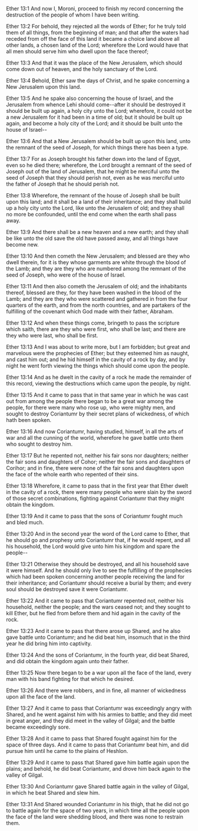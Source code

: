 Ether 13:1 And now I, Moroni, proceed to finish my record concerning the
destruction of the people of whom I have been writing.

Ether 13:2 For behold, they rejected all the words of Ether; for he
truly told them of all things, from the beginning of man; and that after
the waters had receded from off the face of this land it became a choice
land above all other lands, a chosen land of the Lord; wherefore the
Lord would have that all men should serve him who dwell upon the face
thereof;

Ether 13:3 And that it was the place of the New Jerusalem, which should
come down out of heaven, and the holy sanctuary of the Lord.

Ether 13:4 Behold, Ether saw the days of Christ, and he spake concerning
a New Jerusalem upon this land.

Ether 13:5 And he spake also concerning the house of Israel, and the
Jerusalem from whence Lehi should come--after it should be destroyed it
should be built up again, a holy city unto the Lord; wherefore, it could
not be a new Jerusalem for it had been in a time of old; but it should
be built up again, and become a holy city of the Lord; and it should be
built unto the house of Israel--

Ether 13:6 And that a New Jerusalem should be built up upon this land,
unto the remnant of the seed of Joseph, for which things there has been
a type.

Ether 13:7 For as Joseph brought his father down into the land of Egypt,
even so he died there; wherefore, the Lord brought a remnant of the seed
of Joseph out of the land of Jerusalem, that he might be merciful unto
the seed of Joseph that they should perish not, even as he was merciful
unto the father of Joseph that he should perish not.

Ether 13:8 Wherefore, the remnant of the house of Joseph shall be built
upon this land; and it shall be a land of their inheritance; and they
shall build up a holy city unto the Lord, like unto the Jerusalem of
old; and they shall no more be confounded, until the end come when the
earth shall pass away.

Ether 13:9 And there shall be a new heaven and a new earth; and they
shall be like unto the old save the old have passed away, and all things
have become new.

Ether 13:10 And then cometh the New Jerusalem; and blessed are they who
dwell therein, for it is they whose garments are white through the blood
of the Lamb; and they are they who are numbered among the remnant of the
seed of Joseph, who were of the house of Israel.

Ether 13:11 And then also cometh the Jerusalem of old; and the
inhabitants thereof, blessed are they, for they have been washed in the
blood of the Lamb; and they are they who were scattered and gathered in
from the four quarters of the earth, and from the north countries, and
are partakers of the fulfilling of the covenant which God made with
their father, Abraham.

Ether 13:12 And when these things come, bringeth to pass the scripture
which saith, there are they who were first, who shall be last; and there
are they who were last, who shall be first.

Ether 13:13 And I was about to write more, but I am forbidden; but great
and marvelous were the prophecies of Ether; but they esteemed him as
naught, and cast him out; and he hid himself in the cavity of a rock by
day, and by night he went forth viewing the things which should come
upon the people.

Ether 13:14 And as he dwelt in the cavity of a rock he made the
remainder of this record, viewing the destructions which came upon the
people, by night.

Ether 13:15 And it came to pass that in that same year in which he was
cast out from among the people there began to be a great war among the
people, for there were many who rose up, who were mighty men, and sought
to destroy Coriantumr by their secret plans of wickedness, of which hath
been spoken.

Ether 13:16 And now Coriantumr, having studied, himself, in all the arts
of war and all the cunning of the world, wherefore he gave battle unto
them who sought to destroy him.

Ether 13:17 But he repented not, neither his fair sons nor daughters;
neither the fair sons and daughters of Cohor; neither the fair sons and
daughters of Corihor; and in fine, there were none of the fair sons and
daughters upon the face of the whole earth who repented of their sins.

Ether 13:18 Wherefore, it came to pass that in the first year that Ether
dwelt in the cavity of a rock, there were many people who were slain by
the sword of those secret combinations, fighting against Coriantumr that
they might obtain the kingdom.

Ether 13:19 And it came to pass that the sons of Coriantumr fought much
and bled much.

Ether 13:20 And in the second year the word of the Lord came to Ether,
that he should go and prophesy unto Coriantumr that, if he would repent,
and all his household, the Lord would give unto him his kingdom and
spare the people--

Ether 13:21 Otherwise they should be destroyed, and all his household
save it were himself. And he should only live to see the fulfilling of
the prophecies which had been spoken concerning another people receiving
the land for their inheritance; and Coriantumr should receive a burial
by them; and every soul should be destroyed save it were Coriantumr.

Ether 13:22 And it came to pass that Coriantumr repented not, neither
his household, neither the people; and the wars ceased not; and they
sought to kill Ether, but he fled from before them and hid again in the
cavity of the rock.

Ether 13:23 And it came to pass that there arose up Shared, and he also
gave battle unto Coriantumr; and he did beat him, insomuch that in the
third year he did bring him into captivity.

Ether 13:24 And the sons of Coriantumr, in the fourth year, did beat
Shared, and did obtain the kingdom again unto their father.

Ether 13:25 Now there began to be a war upon all the face of the land,
every man with his band fighting for that which he desired.

Ether 13:26 And there were robbers, and in fine, all manner of
wickedness upon all the face of the land.

Ether 13:27 And it came to pass that Coriantumr was exceedingly angry
with Shared, and he went against him with his armies to battle; and they
did meet in great anger, and they did meet in the valley of Gilgal; and
the battle became exceedingly sore.

Ether 13:28 And it came to pass that Shared fought against him for the
space of three days. And it came to pass that Coriantumr beat him, and
did pursue him until he came to the plains of Heshlon.

Ether 13:29 And it came to pass that Shared gave him battle again upon
the plains; and behold, he did beat Coriantumr, and drove him back again
to the valley of Gilgal.

Ether 13:30 And Coriantumr gave Shared battle again in the valley of
Gilgal, in which he beat Shared and slew him.

Ether 13:31 And Shared wounded Coriantumr in his thigh, that he did not
go to battle again for the space of two years, in which time all the
people upon the face of the land were shedding blood, and there was none
to restrain them.
